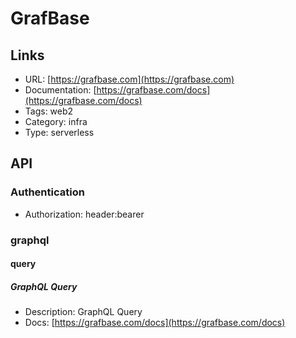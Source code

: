 # GrafBase

## Links

* URL: [https://grafbase.com](https://grafbase.com)
* Documentation: [https://grafbase.com/docs](https://grafbase.com/docs)
* Tags: web2
* Category: infra
* Type: serverless

## API

### Authentication

* Authorization: header:bearer

### graphql

#### query

##### GraphQL Query

* Description: GraphQL Query
* Docs: [https://grafbase.com/docs](https://grafbase.com/docs)
